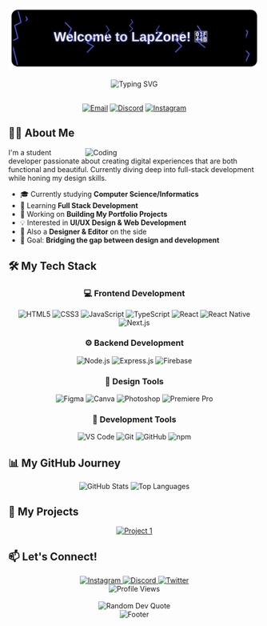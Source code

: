 <div align="center">
<img src="header.svg" alt="Welcome to LapZone!" width=800>
</div>
  
<br>

<div align="center">
  <img src="https://readme-typing-svg.herokuapp.com?font=Fira+Code&size=30&duration=3000&pause=1000&color=5865F2&center=true&vCenter=true&width=600&lines=Frontend+Developer;UI%2FUX+Designer;Student+Programmer" alt="Typing SVG" />
</div>

<br>

<p align="center">
  <a href="mailto:lapzonecontact@gmail.com"><img src="https://img.shields.io/badge/Email-Contact_Me-D14836?style=for-the-badge&logo=gmail&logoColor=white" alt="Email"/></a>
  <a href="https://discord.com/users/lapzy7"><img src="https://img.shields.io/badge/Discord-connect-5865F2?style=for-the-badge&logo=discord&logoColor=white" alt="Discord"/></a>
  <a href="https://instagram.com/dknz._"><img src="https://img.shields.io/badge/Instagram-Follow-E4405F?style=for-the-badge&logo=instagram&logoColor=white" alt="Instagram"/></a>
</p>

## 👨‍🎓 About Me

<img align="right" alt="Coding" width="350" src="https://user-images.githubusercontent.com/74038190/225813708-98b745f2-7d22-48cf-9150-083f1b00d6c9.gif">

I'm a student developer passionate about creating digital experiences that are both functional and beautiful. Currently diving deep into full-stack development while honing my design skills.

- 🎓 Currently studying **Computer Science/Informatics**
- 🌱 Learning **Full Stack Development**
- 🔭 Working on **Building My Portfolio Projects**
- 💡 Interested in **UI/UX Design & Web Development**
- 🎨 Also a **Designer & Editor** on the side
- 🚀 Goal: **Bridging the gap between design and development**


## 🛠️ My Tech Stack

<div align="center">

### 💻 Frontend Development
<p>
  <img src="https://img.shields.io/badge/HTML5-E34F26?style=for-the-badge&logo=html5&logoColor=white" alt="HTML5" />
  <img src="https://img.shields.io/badge/CSS3-1572B6?style=for-the-badge&logo=css3&logoColor=white" alt="CSS3" />
  <img src="https://img.shields.io/badge/JavaScript-F7DF1E?style=for-the-badge&logo=javascript&logoColor=black" alt="JavaScript" />
  <img src="https://img.shields.io/badge/TypeScript-007ACC?style=for-the-badge&logo=typescript&logoColor=white" alt="TypeScript" />
  <img src="https://img.shields.io/badge/React-20232A?style=for-the-badge&logo=react&logoColor=61DAFB" alt="React" />
  <img src="https://img.shields.io/badge/React_Native-20232A?style=for-the-badge&logo=react&logoColor=61DAFB" alt="React Native" />
  <img src="https://img.shields.io/badge/Next.js-000000?style=for-the-badge&logo=nextdotjs&logoColor=white" alt="Next.js" />
</p>

### ⚙️ Backend Development
<p>
  <img src="https://img.shields.io/badge/Node.js-339933?style=for-the-badge&logo=nodedotjs&logoColor=white" alt="Node.js" />
  <img src="https://img.shields.io/badge/Express.js-000000?style=for-the-badge&logo=express&logoColor=white" alt="Express.js" />
  <img src="https://img.shields.io/badge/Firebase-FFCA28?style=for-the-badge&logo=firebase&logoColor=black" alt="Firebase" />
</p>

### 🎨 Design Tools
<p>
  <img src="https://img.shields.io/badge/Figma-F24E1E?style=for-the-badge&logo=figma&logoColor=white" alt="Figma" />
  <img src="https://img.shields.io/badge/Canva-00C4CC?style=for-the-badge&logo=canva&logoColor=white" alt="Canva" />
  <img src="https://img.shields.io/badge/Adobe_Photoshop-31A8FF?style=for-the-badge&logo=adobe-photoshop&logoColor=white" alt="Photoshop" />
  <img src="https://img.shields.io/badge/Adobe_Premiere_Pro-9999FF?style=for-the-badge&logo=adobe-premiere-pro&logoColor=white" alt="Premiere Pro" />
</p>

### 🧰 Development Tools
<p>
  <img src="https://img.shields.io/badge/VS_Code-0078D4?style=for-the-badge&logo=visual%20studio%20code&logoColor=white" alt="VS Code" />
  <img src="https://img.shields.io/badge/Git-F05032?style=for-the-badge&logo=git&logoColor=white" alt="Git" />
  <img src="https://img.shields.io/badge/GitHub-100000?style=for-the-badge&logo=github&logoColor=white" alt="GitHub" />
  <img src="https://img.shields.io/badge/npm-CB3837?style=for-the-badge&logo=npm&logoColor=white" alt="npm" />
</p>

</div>

## 📊 My GitHub Journey

<div align="center">
  <img src="https://github-readme-stats-sigma-five.vercel.app/api?username=Lapzy7&show_icons=true&theme=tokyonight&count_private=true&hide_border=true" height="170" alt="GitHub Stats">
  <img src="https://github-readme-stats-sigma-five.vercel.app/api/top-langs/?username=Lapzy7&layout=compact&theme=tokyonight&langs_count=8&hide_border=true" height="170" alt="Top Languages">
</div>

## 🚀 My Projects

<div align="center">
  <a href="https://github.com/Lapzy7/Back-End-Web-Development">
    <img src="https://github-readme-stats-sigma-five.vercel.app/api/pin/?username=Lapzy7&repo=Back-End-Web-Development&theme=tokyonight&hide_border=true" alt="Project 1">
  </a>
</div>

## 📫 Let's Connect!

<div align="center">
  <a href="https://instagram.com/dknz._">
    <img src="https://img.shields.io/badge/Instagram-E4405F?style=for-the-badge&logo=instagram&logoColor=white" alt="Instagram">
  </a>
  <a href="https://discord.com/users/lapzy7">
    <img src="https://img.shields.io/badge/Discord-5865F2?style=for-the-badge&logo=discord&logoColor=white" alt="Discord">
  </a>
  <a href="https://twitter.com/Lapz_1">
    <img src="https://img.shields.io/badge/Twitter-1DA1F2?style=for-the-badge&logo=twitter&logoColor=white" alt="Twitter">
  </a>
</div>

<div align="center">
  <img src="https://komarev.com/ghpvc/?username=Lapzy7&label=Profile%20Views&color=6A98F0&style=flat" alt="Profile Views">
</div>

<br>

<div align="center">
  <img src="https://quotes-github-readme.vercel.app/api?type=horizontal&theme=tokyonight" alt="Random Dev Quote">
</div>

<div align="center">
  <img src="https://capsule-render.vercel.app/api?type=waving&color=gradient&customColorList=12&height=150&section=footer&fontSize=90" alt="Footer">
</div>
